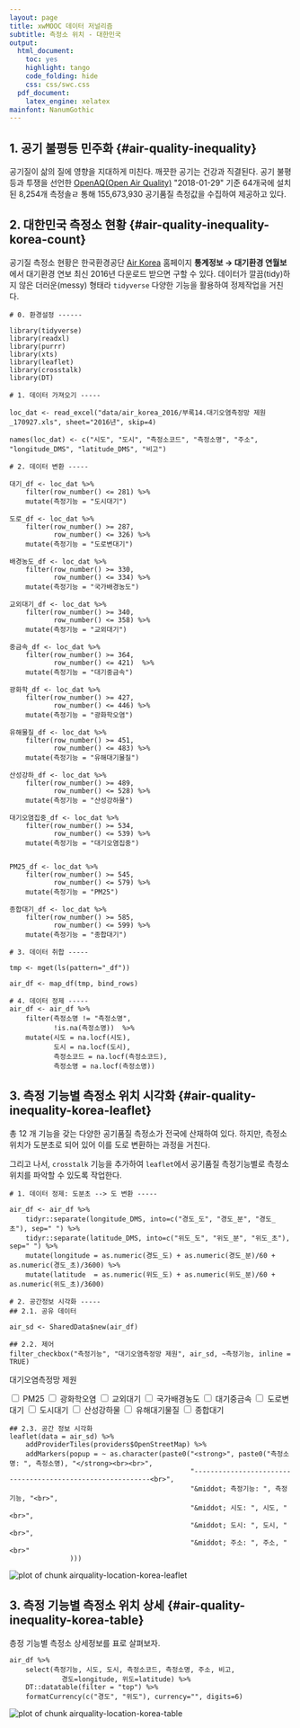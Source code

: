 ```yaml
---
layout: page
title: xwMOOC 데이터 저널리즘
subtitle: 측정소 위치 - 대한민국
output:
  html_document: 
    toc: yes
    highlight: tango
    code_folding: hide
    css: css/swc.css
  pdf_document:
    latex_engine: xelatex
mainfont: NanumGothic
---
```

 


## 1. 공기 불평등 민주화 {#air-quality-inequality}

공기질이 삶의 질에 영향을 지대하게 미친다. 깨끗한 공기는 건강과 직결된다.
공기 불평등과 투쟁을 선언한 [OpenAQ(Open Air Quality)](https://openaq.org/) "2018-01-29" 기준 64개국에 설치된 8,254개 측정솔ㄹ 통해
155,673,930 공기품질 측정값을 수집하여 제공하고 있다.

## 2. 대한민국 측정소 현황 {#air-quality-inequality-korea-count}

공기질 측정소 현황은 한국환경공단 [Air Korea](https://www.airkorea.or.kr/) 홈페이지 **통계정보 &rarr; 대기환경 연월보**에서
대기환경 연보 최신 2016년 다운로드 받으면 구할 수 있다.
데이터가 깔끔(tidy)하지 않은 더러운(messy) 형태라 `tidyverse` 다양한 기능을 활용하여 정제작업을 거친다.


~~~{.r}
# 0. 환경설정 ------

library(tidyverse)
library(readxl)
library(purrr)
library(xts)
library(leaflet)
library(crosstalk)
library(DT)

# 1. 데이터 가져오기 -----
    
loc_dat <- read_excel("data/air_korea_2016/부록14.대기오염측정망 제원_170927.xls", sheet="2016년", skip=4)    

names(loc_dat) <- c("시도", "도시", "측정소코드", "측정소명", "주소", "longitude_DMS", "latitude_DMS", "비고")

# 2. 데이터 변환 -----

대기_df <- loc_dat %>% 
    filter(row_number() <= 281) %>% 
    mutate(측정기능 = "도시대기")

도로_df <- loc_dat %>% 
    filter(row_number() >= 287,
           row_number() <= 326) %>% 
    mutate(측정기능 = "도로변대기")

배경농도_df <- loc_dat %>% 
    filter(row_number() >= 330,
           row_number() <= 334) %>% 
    mutate(측정기능 = "국가배경농도")

교외대기_df <- loc_dat %>% 
    filter(row_number() >= 340,
           row_number() <= 358) %>% 
    mutate(측정기능 = "교외대기")

중금속_df <- loc_dat %>% 
    filter(row_number() >= 364,
           row_number() <= 421)  %>% 
    mutate(측정기능 = "대기중금속")

광화학_df <- loc_dat %>% 
    filter(row_number() >= 427,
           row_number() <= 446) %>% 
    mutate(측정기능 = "광화학오염")

유해물질_df <- loc_dat %>% 
    filter(row_number() >= 451,
           row_number() <= 483) %>% 
    mutate(측정기능 = "유해대기물질")

산성강하_df <- loc_dat %>% 
    filter(row_number() >= 489,
           row_number() <= 528) %>% 
    mutate(측정기능 = "산성강하물")

대기오염집중_df <- loc_dat %>% 
    filter(row_number() >= 534,
           row_number() <= 539) %>% 
    mutate(측정기능 = "대기오염집중")


PM25_df <- loc_dat %>% 
    filter(row_number() >= 545,
           row_number() <= 579) %>% 
    mutate(측정기능 = "PM25")

종합대기_df <- loc_dat %>% 
    filter(row_number() >= 585,
           row_number() <= 599) %>% 
    mutate(측정기능 = "종합대기")

# 3. 데이터 취합 -----

tmp <- mget(ls(pattern="_df"))

air_df <- map_df(tmp, bind_rows)

# 4. 데이터 정제 -----
air_df <- air_df %>% 
    filter(측정소명 != "측정소명",
           !is.na(측정소명))  %>% 
    mutate(시도 = na.locf(시도),
           도시 = na.locf(도시),
           측정소코드 = na.locf(측정소코드),
           측정소명 = na.locf(측정소명))
~~~


## 3. 측정 기능별 측정소 위치 시각화 {#air-quality-inequality-korea-leaflet}

총 12 개 기능을 갖는 다양한 공기품질 측정소가 전국에 산재하여 있다.
하지만, 측정소 위치가 도분초로 되어 있어 이를 도로 변환하는 과정을 거친다.

그리고 나서, `crosstalk` 기능을 추가하여 `leaflet`에서 공기품질 측정기능별로 측정소 위치를 파악할 수 있도록 작업한다.


~~~{.r}
# 1. 데이터 정제: 도분초 --> 도 변환 -----

air_df <- air_df %>% 
    tidyr::separate(longitude_DMS, into=c("경도_도", "경도_분", "경도_초"), sep=" ") %>%
    tidyr::separate(latitude_DMS, into=c("위도_도", "위도_분", "위도_초"), sep=" ") %>% 
    mutate(longitude = as.numeric(경도_도) + as.numeric(경도_분)/60 + as.numeric(경도_초)/3600) %>%
    mutate(latitude  = as.numeric(위도_도) + as.numeric(위도_분)/60 + as.numeric(위도_초)/3600)

# 2. 공간정보 시각화 -----
## 2.1. 공유 데이터

air_sd <- SharedData$new(air_df)

## 2.2. 제어
filter_checkbox("측정기능", "대기오염측정망 제원", air_sd, ~측정기능, inline = TRUE)
~~~

<!--html_preserve--><div id="측정기능" class="form-group crosstalk-input-checkboxgroup crosstalk-input">
<label class="control-label" for="측정기능">대기오염측정망 제원</label>
<div class="crosstalk-options-group">
<label class="checkbox-inline">
<input type="checkbox" name="측정기능" value="PM25"/>
<span>PM25</span>
</label>
<label class="checkbox-inline">
<input type="checkbox" name="측정기능" value="광화학오염"/>
<span>광화학오염</span>
</label>
<label class="checkbox-inline">
<input type="checkbox" name="측정기능" value="교외대기"/>
<span>교외대기</span>
</label>
<label class="checkbox-inline">
<input type="checkbox" name="측정기능" value="국가배경농도"/>
<span>국가배경농도</span>
</label>
<label class="checkbox-inline">
<input type="checkbox" name="측정기능" value="대기중금속"/>
<span>대기중금속</span>
</label>
<label class="checkbox-inline">
<input type="checkbox" name="측정기능" value="도로변대기"/>
<span>도로변대기</span>
</label>
<label class="checkbox-inline">
<input type="checkbox" name="측정기능" value="도시대기"/>
<span>도시대기</span>
</label>
<label class="checkbox-inline">
<input type="checkbox" name="측정기능" value="산성강하물"/>
<span>산성강하물</span>
</label>
<label class="checkbox-inline">
<input type="checkbox" name="측정기능" value="유해대기물질"/>
<span>유해대기물질</span>
</label>
<label class="checkbox-inline">
<input type="checkbox" name="측정기능" value="종합대기"/>
<span>종합대기</span>
</label>
</div>
<script type="application/json" data-for="측정기능">{
  "map": {
    "PM25": ["1", "2", "3", "4", "5", "6", "7", "8", "9", "10", "11", "12", "13", "14", "15", "16", "17", "18", "19", "20", "21", "22", "23", "24", "25", "26", "27", "28", "29", "30"],
    "광화학오염": ["31", "32", "33", "34", "35", "36", "37", "38", "39", "40", "41", "42", "43", "44", "45", "46", "47", "48", "49", "50"],
    "교외대기": ["51", "52", "53", "54", "55", "56", "57", "58", "59", "60", "61", "62", "63", "64", "65", "66", "67", "68", "69"],
    "국가배경농도": ["378", "379", "380"],
    "대기중금속": ["469", "470", "471", "472", "473", "474", "475", "476", "477", "478", "479", "480", "481", "482", "483", "484", "485", "486", "487", "488", "489", "490", "491", "492", "493", "494", "495", "496", "497", "498", "499", "500", "501", "502", "503", "504", "505", "506", "507", "508", "509", "510", "511", "512", "513", "514", "515", "516", "517", "518", "519", "520", "521", "522", "523", "524", "525"],
    "도로변대기": ["339", "340", "341", "342", "343", "344", "345", "346", "347", "348", "349", "350", "351", "352", "353", "354", "355", "356", "357", "358", "359", "360", "361", "362", "363", "364", "365", "366", "367", "368", "369", "370", "371", "372", "373", "374", "375", "376", "377"],
    "도시대기": ["70", "71", "72", "73", "74", "75", "76", "77", "78", "79", "80", "81", "82", "83", "84", "85", "86", "87", "88", "89", "90", "91", "92", "93", "94", "95", "96", "97", "98", "99", "100", "101", "102", "103", "104", "105", "106", "107", "108", "109", "110", "111", "112", "113", "114", "115", "116", "117", "118", "119", "120", "121", "122", "123", "124", "125", "126", "127", "128", "129", "130", "131", "132", "133", "134", "135", "136", "137", "138", "139", "140", "141", "142", "143", "144", "145", "146", "147", "148", "149", "150", "151", "152", "153", "154", "155", "156", "157", "158", "159", "160", "161", "162", "163", "164", "165", "166", "167", "168", "169", "170", "171", "172", "173", "174", "175", "176", "177", "178", "179", "180", "181", "182", "183", "184", "185", "186", "187", "188", "189", "190", "191", "192", "193", "194", "195", "196", "197", "198", "199", "200", "201", "202", "203", "204", "205", "206", "207", "208", "209", "210", "211", "212", "213", "214", "215", "216", "217", "218", "219", "220", "221", "222", "223", "224", "225", "226", "227", "228", "229", "230", "231", "232", "233", "234", "235", "236", "237", "238", "239", "240", "241", "242", "243", "244", "245", "246", "247", "248", "249", "250", "251", "252", "253", "254", "255", "256", "257", "258", "259", "260", "261", "262", "263", "264", "265", "266", "267", "268", "269", "270", "271", "272", "273", "274", "275", "276", "277", "278", "279", "280", "281", "282", "283", "284", "285", "286", "287", "288", "289", "290", "291", "292", "293", "294", "295", "296", "297", "298", "299", "300", "301", "302", "303", "304", "305", "306", "307", "308", "309", "310", "311", "312", "313", "314", "315", "316", "317", "318", "319", "320", "321", "322", "323", "324", "325", "326", "327", "328", "329", "330", "331", "332", "333", "334", "335", "336", "337", "338"],
    "산성강하물": ["381", "382", "383", "384", "385", "386", "387", "388", "389", "390", "391", "392", "393", "394", "395", "396", "397", "398", "399", "400", "401", "402", "403", "404", "405", "406", "407", "408", "409", "410", "411", "412", "413", "414", "415", "416", "417", "418", "419", "420"],
    "유해대기물질": ["421", "422", "423", "424", "425", "426", "427", "428", "429", "430", "431", "432", "433", "434", "435", "436", "437", "438", "439", "440", "441", "442", "443", "444", "445", "446", "447", "448", "449", "450", "451", "452", "453"],
    "종합대기": ["454", "455", "456", "457", "458", "459", "460", "461", "462", "463", "464", "465", "466", "467", "468"]
  },
  "group": ["SharedData391d7ffa"]
}</script>
</div><!--/html_preserve-->

~~~{.r}
## 2.3. 공간 정보 시각화
leaflet(data = air_sd) %>% 
    addProviderTiles(providers$OpenStreetMap) %>% 
    addMarkers(popup = ~ as.character(paste0("<strong>", paste0("측정소명: ", 측정소명), "</strong><br><br>",
                                             "-----------------------------------------------------------<br>",
                                             "&middot; 측정기능: ", 측정기능, "<br>",
                                             "&middot; 시도: ", 시도, "<br>",
                                             "&middot; 도시: ", 도시, "<br>",
                                             "&middot; 주소: ", 주소, "<br>"
               )))    
~~~

<img src="fig/airquality-location-korea-leaflet-1.png" title="plot of chunk airquality-location-korea-leaflet" alt="plot of chunk airquality-location-korea-leaflet" style="display: block; margin: auto;" />



## 3. 측정 기능별 측정소 위치 상세 {#air-quality-inequality-korea-table}

층정 기능별 측정소 상세정보를 표로 살펴보자.


~~~{.r}
air_df %>% 
    select(측정기능, 시도, 도시, 측정소코드, 측정소명, 주소, 비고, 
             경도=longitude, 위도=latitude) %>% 
    DT::datatable(filter = "top") %>% 
    formatCurrency(c("경도", "위도"), currency="", digits=6)
~~~

<img src="fig/airquality-location-korea-table-1.png" title="plot of chunk airquality-location-korea-table" alt="plot of chunk airquality-location-korea-table" style="display: block; margin: auto;" />

